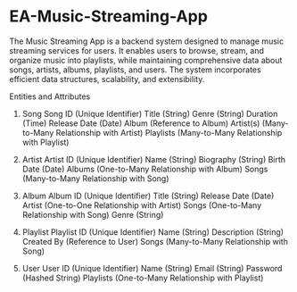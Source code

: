# EA-Music-Streaming-App
The Music Streaming App is a backend system designed to manage music streaming services for users. It enables users to browse, stream, and organize music into playlists, while maintaining comprehensive data about songs, artists, albums, playlists, and users. The system incorporates efficient data structures, scalability, and extensibility.

Entities and Attributes
1. Song
Song ID (Unique Identifier)
Title (String)
Genre (String)
Duration (Time)
Release Date (Date)
Album (Reference to Album)
Artist(s) (Many-to-Many Relationship with Artist)
Playlists (Many-to-Many Relationship with Playlist)

2. Artist
Artist ID (Unique Identifier)
Name (String)
Biography (String)
Birth Date (Date)
Albums (One-to-Many Relationship with Album)
Songs (Many-to-Many Relationship with Song)

3. Album
Album ID (Unique Identifier)
Title (String)
Release Date (Date)
Artist (One-to-One Relationship with Artist)
Songs (One-to-Many Relationship with Song)
Genre (String)

4. Playlist
Playlist ID (Unique Identifier)
Name (String)
Description (String)
Created By (Reference to User)
Songs (Many-to-Many Relationship with Song)

5. User
User ID (Unique Identifier)
Name (String)
Email (String)
Password (Hashed String)
Playlists (One-to-Many Relationship with Playlist)
